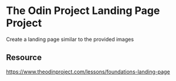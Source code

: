 # The Odin Project Landing Page Project
Create a landing page similar to the provided images

## Resource
https://www.theodinproject.com/lessons/foundations-landing-page